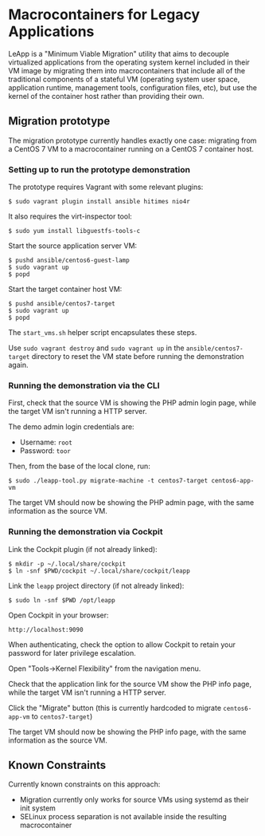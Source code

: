 # Macrocontainers for Legacy Applications

LeApp is a "Minimum Viable Migration" utility that aims to
decouple virtualized applications from the operating system
kernel included in their VM image by migrating them into
macrocontainers that include all of the traditional components
of a stateful VM (operating system user space, application
runtime, management tools, configuration files, etc), but
use the kernel of the container host rather than providing
their own.

## Migration prototype

The migration prototype currently handles exactly one case:
migrating from a CentOS 7 VM to a macrocontainer running on
a CentOS 7 container host.

### Setting up to run the prototype demonstration

The prototype requires Vagrant with some relevant plugins:

    $ sudo vagrant plugin install ansible hitimes nio4r

It also requires the virt-inspector tool:

    $ sudo yum install libguestfs-tools-c

Start the source application server VM:

    $ pushd ansible/centos6-guest-lamp
    $ sudo vagrant up
    $ popd

Start the target container host VM:

    $ pushd ansible/centos7-target
    $ sudo vagrant up
    $ popd

The `start_vms.sh` helper script encapsulates these steps.

Use `sudo vagrant destroy` and `sudo vagrant up` in the
`ansible/centos7-target` directory to reset the VM state
before running the demonstration again.

### Running the demonstration via the CLI

First, check that the source VM is showing the
PHP admin login page, while the target VM isn't
running a HTTP server.

The demo admin login credentials are:

* Username: `root`
* Password: `toor`

Then, from the base of the local clone, run:

    $ sudo ./leapp-tool.py migrate-machine -t centos7-target centos6-app-vm

The target VM should now be showing the PHP admin page,
with the same information as the source VM.


### Running the demonstration via Cockpit

Link the Cockpit plugin (if not already linked):

    $ mkdir -p ~/.local/share/cockpit
    $ ln -snf $PWD/cockpit ~/.local/share/cockpit/leapp

Link the `leapp` project directory (if not already linked):

    $ sudo ln -snf $PWD /opt/leapp

Open Cockpit in your browser:

    http://localhost:9090

When authenticating, check the option to allow
Cockpit to retain your password for later
privilege escalation.

Open "Tools->Kernel Flexibility" from the
navigation menu.

Check that the application link for the source VM
show the PHP info page, while the target VM isn't
running a HTTP server.

Click the "Migrate" button (this is currently
hardcoded to migrate `centos6-app-vm` to `centos7-target`)

The target VM should now be showing the PHP info page,
with the same information as the source VM.


Known Constraints
-----------------

Currently known constraints on this approach:

* Migration currently only works for source VMs using
  systemd as their init system
* SELinux process separation is not available inside
  the resulting macrocontainer
